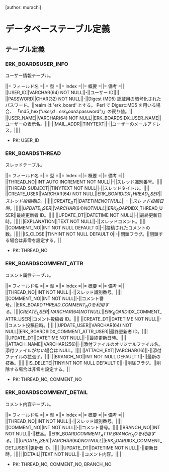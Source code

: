 [author: murachi]
# データベーステーブル定義

## テーブル定義

### ERK_BOARD$USER_INFO

ユーザー情報テーブル。

||= フィールド名 =||= 型 =||= Index =||= 概要 =||= 備考 =||
||USER_ID||VARCHAR(64) NOT NULL||-||ユーザー ID||||
||PASSWORD||CHAR(32) NOT NULL||-||Digest (MD5) 認証用の暗号化されたパスワード。||realm は 'erk_board' とする。 Perl で Digest::MD5 を用いる場合、 「md5_hex("$user_id:erk_board:$password")」の戻り値。||
||USER_NAME||VARCHAR(64) NOT NULL||ERK_BOARD$IDX_USER_NAME||ユーザーの表示名。||||
||MAIL_ADDR||TINYTEXT||-||ユーザーのメールアドレス。||||

* PK: USER_ID

### ERK_BOARD$THREAD

スレッドテーブル。

||= フィールド名 =||= 型 =||= Index =||= 概要 =||= 備考 =||
||THREAD_NO||INT AUTO INCREMENT NOT NULL||-||スレッド識別番号。||||
||THREAD_SUBJECT||TINYTEXT NOT NULL||-||スレッドタイトル。||||
||CREATE_USER||VARCHAR(64) NOT NULL||ERK_BOARD$IDX_THREAD_USER||スレッド投稿者 ID。||||
||CREATE_DT||DATETIME NOT NULL||-||スレッド投稿日時。||||
||UPDATE_USER||VARCHAR(64) NOT NULL||ERK_BOARD$IDX_THREAD_USER||最終更新者 ID。||||
||UPDATE_DT||DATETIME NOT NULL||-||最終更新日時。||||
||EXPLANATION||TEXT NOT NULL||-||スレッドコメント。||||
||COMMENT_NO||INT NOT NULL DEFAULT 0||-||投稿されたコメントの数。||||
||IS_CLOSE||TINYINT NOT NULL DEFAULT 0||-||閉鎖フラグ。||閉鎖する場合は非零を設定する。||

* PK: THREAD_NO

### ERK_BOARD$COMMENT_ATTR

コメント属性テーブル。

||= フィールド名 =||= 型 =||= Index =||= 概要 =||= 備考 =||
||THREAD_NO||INT NOT NULL||-||スレッド識別番号。||||
||COMMENT_NO||INT NOT NULL||-||コメント番号。||ERK_BOARD$THREAD.COMMENT_NO を利用する。||
||CREATE_USER||VARCHAR(64) NOT NULL||ERK_BOARD$IDX_COMMENT_ATTR_USER||コメント投稿者 ID。||||
||CREATE_DT||DATETIME NOT NULL||-||コメント投稿日時。||||
||UPDATE_USER||VARCHAR(64) NOT NULL||ERK_BOARD$IDX_COMMENT_ATTR_USER||最終更新者 ID。||||
||UPDATE_DT||DATETIME NOT NULL||-||最終更新日時。||||
||ATTACH_NAME||VARCHAR(256)||-||添付ファイルのオリジナルファイル名。添付ファイルがない場合は NULL。||||
||ATTACH_EXT||VARCHAR(16)||-||添付ファイルの拡張子。||||
||BRANCH_NO||INT NOT NULL DEFAULT 1||-||最新の枝番。||||
||IS_DELETE||TINYINT NOT NULL DEFAULT 0||-||削除フラグ。||削除する場合は非零を設定する。||

* PK: THREAD_NO, COMMENT_NO

### ERK_BOARD$COMMENT_DETAIL

コメント内容テーブル。

||= フィールド名 =||= 型 =||= Index =||= 概要 =||= 備考 =||
||THREAD_NO||INT NOT NULL||-||スレッド識別番号。||||
||COMMENT_NO||INT NOT NULL||-||コメント番号。||||
||BRANCH_NO||INT NOT NULL||-||枝番。||ERK_BOARD$COMMENT_ATTR.BRANCH_NO を利用する。||
||UPDATE_USER||VARCHAR(64) NOT NULL||ERK_BOARD$IDX_COMMENT_DET_USER||更新者 ID。||||
||UPDATE_DT||DATETIME NOT NULL||-||更新日時。||||
||DETAIL||TEXT NOT NULL||-||コメント内容。||||

* PK: THREAD_NO, COMMENT_NO, BRANCH_NO
